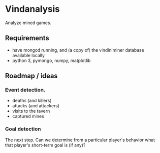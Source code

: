 Vindanalysis
============

Analyze mined games.

Requirements
-------------

* have mongod running, and (a copy of) the vindiniminer database available locally
* python 3, pymongo, numpy, matplotlib

Roadmap / ideas
----------------

### Event detection.  

* deaths (and killers)
* attacks (and attackers)
* visits to the tavern
* captured mines

### Goal detection

The next step.  Can we determine from a particular player's behavior what that player's short-term goal is (if any)?  

